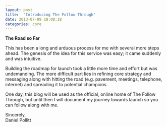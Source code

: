 ```yaml
---
layout: post
title:  "Introducing The Follow Through"
date: 2013-07-09 18:08:18
categories: core
---
```


<b>The Road so Far</b>


This has been a long and arduous process for me with several more steps ahead. The genesis of the idea for this service was easy; it came suddenly and was intuitive.

Building the roadmap for launch took a little more time and effort but was undemanding. The more difficult part lies in refining core strategy and messaging along with hitting the road (e.g. pavement, meetings, telephone, internet) and spreading it to potential champions. 

One day, this blog will be used as the official, online home of The Follow Through, but until then I will document my journey towards launch so you can follow along with me. 

Sincerely,  
Daniel Pollitt
